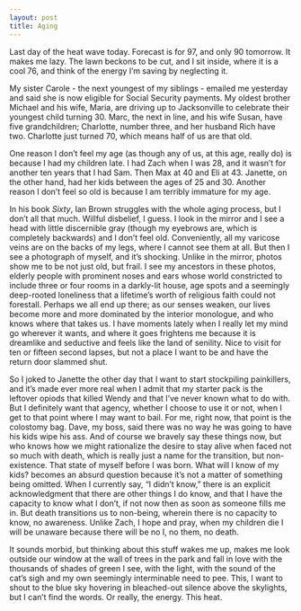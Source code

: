 ```yaml
---
layout: post
title: Aging
---
```

Last day of the heat wave today. Forecast is for 97, and only 90 tomorrow. It makes me lazy. The lawn beckons to be cut, and I sit inside, where it is a cool 76, and think of the energy I’m saving by neglecting it.

My sister Carole - the next youngest of my siblings - emailed me yesterday and said she is now eligible for Social Security payments. My oldest brother Michael and his wife, Maria, are driving up to Jacksonville to celebrate their youngest child turning 30. Marc, the next in line, and his wife Susan, have five grandchildren; Charlotte, number three, and her husband Rich have two. Charlotte just turned 70, which means half of us are that old. 

One reason I don’t feel my age (as though any of us, at this age, really do) is because I had my children late. I had Zach when I was 28, and it wasn’t for another ten years that I had Sam. Then Max at 40 and Eli at 43. Janette, on the other hand, had her kids between the ages of 25 and 30. Another reason I don’t feel so old is because I am terribly  immature for my age.

In his book <i>Sixty</i>, Ian Brown struggles with the whole aging process, but I don’t all that much. Willful disbelief, I guess. I look in the  mirror and I see a head with little discernible gray (though my eyebrows are, which is completely backwards) and I don’t feel old. Conveniently, all my varicose veins are on the backs of my legs, where I cannot see them at all. But then I see a photograph of myself, and it’s shocking. Unlike in the mirror, photos show me to be not just old, but frail. I see my ancestors in these photos, elderly people with prominent noses and ears whose world constricted to include three or four rooms in a darkly-lit house, age spots and a seemingly deep-rooted loneliness that a lifetime’s worth of religious faith could not forestall. Perhaps we all end up there; as our senses weaken, our lives become more and more dominated by the interior monologue, and who knows where that takes us. I have moments lately when I really let my mind go wherever it wants, and where it goes frightens me because it is dreamlike and seductive and feels like the land of senility. Nice to visit for ten or fifteen second lapses, but not a place I want to be and have the return door slammed shut.

So I joked to Janette the other day that I want to start stockpiling painkillers, and it’s made ever more real when I admit that my starter pack is the leftover opiods that killed Wendy and that I’ve never known what to do with. But I definitely want that agency, whether I choose to use it or not, when I get to that point where I may want to bail. For me, right now, that point is the colostomy bag. Dave, my boss, said there was no way he was going to have his kids wipe his ass. And of course we bravely say these things now, but who knows how we might rationalize the desire to stay alive when faced not so much with death, which is really just a name for the transition, but non-existence. That state of myself before I was born. What will I know of my kids? becomes an absurd question because it’s not a matter of something being omitted. When I currently say, “I didn’t know,” there is an explicit acknowledgment that there are other things I do know, and that I have the capacity to know what I don’t, if not now then as soon as someone fills me in. But death transitions us to non-being, wherein there is no capacity to know, no awareness. Unlike Zach, I hope and pray, when my children die I will be unaware because there will be no I, no them, no death. 

It sounds morbid, but thinking about this stuff wakes me up, makes me look outside our window at the wall of trees in the park and fall in love with the thousands of shades of green I see, with the light, with the sound of the cat’s sigh and my own seemingly interminable need to pee. This, I want to shout to the blue sky hovering in bleached-out silence above the skylights, but I can’t find the words. Or really, the energy.  This heat.
